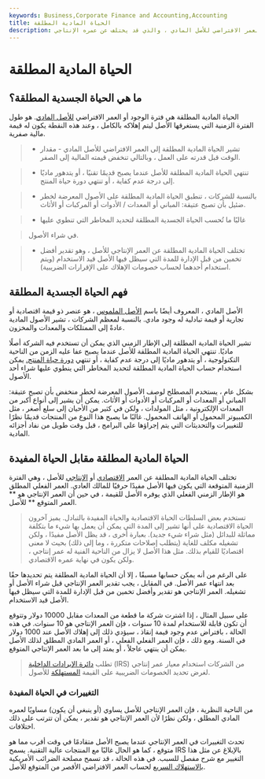 ```yaml
---
keywords: Business,Corporate Finance and Accounting,Accounting
title: الحياة المادية المطلقة
description: الحياة المادية المطلقة هي العمر الافتراضي للأصل المادي ، والذي قد يختلف عن عمره الإنتاجي.
---
```


# الحياة المادية المطلقة
## ما هي الحياة الجسدية المطلقة؟

الحياة المادية المطلقة هي فترة الوجود أو العمر الافتراضي [للأصل المادي](/physicalasset). هو طول الفترة الزمنية التي يستغرقها الأصل ليتم إهلاكه بالكامل ، وعند هذه النقطة يكون له قيمة مالية صفرية.

> - تشير الحياة المادية المطلقة إلى العمر الافتراضي للأصل المادي - مقدار الوقت قبل قدرته على العمل ، وبالتالي تنخفض قيمته المالية إلى الصفر.

> - تنتهي الحياة المادية المطلقة للأصل عندما يصبح قديمًا تقنيًا ، أو يتدهور ماديًا إلى درجة عدم كفاية ، أو تنتهي دورة حياة المنتج.

> - بالنسبة للشركات ، تنطبق الحياة المادية المطلقة على الأصول المعرضة لخطر ضئيل بأن تصبح عتيقة: المباني أو المعدات / الأدوات أو المركبات أو الأثاث.

> - غالبًا ما تُحسب الحياة الجسدية المطلقة لتحديد المخاطر التي تنطوي عليها

>

> في شراء الأصول.

> - تختلف الحياة المادية المطلقة عن العمر الإنتاجي للأصل ، وهو تقدير أفضل تخمين من قبل الإدارة للمدة التي سيظل فيها الأصل قيد الاستخدام (ويتم استخدام أحدهما لحساب خصومات الإهلاك على الإقرارات الضريبية).

>

>

## فهم الحياة الجسدية المطلقة

الأصل المادي ، المعروف أيضًا باسم [الأصل الملموس](/tangibleasset) ، هو عنصر ذو قيمة اقتصادية أو تجارية أو قيمة تبادلية له وجود مادي. بالنسبة لمعظم الشركات ، تشير الأصول المادية عادةً إلى الممتلكات والمعدات والمخزون.

تشير الحياة المادية المطلقة إلى الإطار الزمني الذي يمكن أن تستخدم فيه الشركة أصلًا ماديًا. تنتهي الحياة المادية المطلقة للأصل عندما يصبح عفا عليه الزمن من الناحية التكنولوجية ، أو يتدهور ماديًا إلى درجة عدم كفاية ، أو تنتهي [دورة حياة المنتج.](/lifecycle) يمكن استخدام حساب الحياة المادية المطلقة لتحديد المخاطر التي ينطوي عليها شراء أحد الأصول.

بشكل عام ، يستخدم المصطلح لوصف الأصول المعرضة لخطر منخفض بأن تصبح عتيقة: المباني أو المعدات أو المركبات أو الأدوات أو الأثاث. يمكن أن يشير إلى أنواع أكبر من المعدات الإلكترونية ، مثل المولدات ، ولكن في كثير من الأحيان إلى سلع أصغر ، مثل الكمبيوتر المحمول أو الهاتف المحمول. غالبًا ما يصبح هذا النوع من المنتجات قديمًا نظرًا للتغييرات والتحديثات التي يتم إجراؤها على البرامج ، قبل وقت طويل من نفاد أجزائه المادية.

## الحياة المادية المطلقة مقابل الحياة المفيدة

تختلف الحياة المادية المطلقة عن العمر [الاقتصادي](/economic-life) أو [الإنتاجي](/usefullife) للأصل ، وهي الفترة الزمنية المتوقعة التي يكون فيها الأصل مفيدًا حرفيًا للمالك العادي. العمر الفعلي المطلق هو الإطار الزمني الفعلي الذي يوفره الأصل للقيمة ، في حين أن العمر الإنتاجي هو ** العمر المتوقع ** للأصل.

> تستخدم بعض السلطات الحياة الاقتصادية والحياة المفيدة بالتبادل. يميز آخرون الحياة الاقتصادية على أنها تشير إلى المدة التي يمكن أن يعمل بها شيء ما بتكلفة مماثلة للبدائل (مثل شراء شيء جديد). بعبارة أخرى ، قد يظل الأصل مفيدًا ، ولكن تشغيله مكلف للغاية (يتطلب إصلاحات متكررة ، وما إلى ذلك) بحيث لا معنى اقتصاديًا للقيام بذلك. مثل هذا الأصل لا يزال من الناحية الفنية له عمر إنتاجي ، ولكن يكون في نهاية عمره الاقتصادي.

>

على الرغم من أنه يمكن حسابها مسبقًا ، إلا أن الحياة المادية المطلقة يتم تحديدها حقًا بعد انتهاء عمر الأصل. في المقابل ، يجب تقدير العمر الإنتاجي قبل شراء الأصل أو تشغيله. العمر الإنتاجي هو تقدير وأفضل تخمين من قبل الإدارة للمدة التي سيظل فيها الأصل قيد الاستخدام.

على سبيل المثال ، إذا اشترت شركة ما قطعة من المعدات مقابل 10000 دولار وتتوقع أن تكون قابلة للاستخدام لمدة 10 سنوات ، فإن العمر الإنتاجي هو 10 سنوات. في هذه الحالة ، بافتراض عدم وجود قيمة إنقاذ ، سيؤدي ذلك إلى إهلاك الأصل عند 1000 دولار في السنة. ومع ذلك ، فإن العمر الفعلي الفعلي ، أو العمر المادي المطلق لذلك الأصل يمكن أن ينتهي عاجلاً ، أو يمتد إلى ما بعد العمر الإنتاجي المتوقع.

> تطلب [دائرة الإيرادات الداخلية](/irs) (IRS) من الشركات استخدام معيار عمر إنتاجي لغرض تحديد الخصومات الضريبية على القيمة [المستهلكة](/depreciation) للأصول.

>

### التغييرات في الحياة المفيدة

من الناحية النظرية ، فإن العمر الإنتاجي للأصل يساوي (أو ينبغي أن يكون) مساويًا لعمره المادي المطلق ، ولكن نظرًا لأن العمر الإنتاجي هو تقدير ، يمكن أن تترتب على ذلك اختلافات.

تحدث التغييرات في العمر الإنتاجي عندما يصبح الأصل متقادمًا في وقت أقرب مما هو متوقع ، كما هو الحال غالبًا مع المنتجات عالية التقنية. يسمح IRS بالإبلاغ عن مثل هذا التغيير مع شرح مفصل للسبب. في هذه الحالة ، قد تسمح مصلحة الضرائب الأمريكية [بالاستهلاك السريع](/accelerateddepreciation) لحساب العمر الافتراضي الأقصر من المتوقع للأصل.

